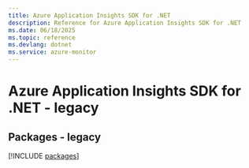 ```yaml
---
title: Azure Application Insights SDK for .NET
description: Reference for Azure Application Insights SDK for .NET
ms.date: 06/18/2025
ms.topic: reference
ms.devlang: dotnet
ms.service: azure-monitor
---
```

# Azure Application Insights SDK for .NET - legacy
## Packages - legacy
[!INCLUDE [packages](application-insights-index.md)]